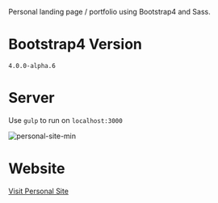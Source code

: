 Personal landing page / portfolio using Bootstrap4 and Sass.

# Bootstrap4 Version
 `4.0.0-alpha.6`

# Server
  Use `gulp` to run on `localhost:3000`

![personal-site-min](https://user-images.githubusercontent.com/10909316/27880947-cebecf1e-6194-11e7-87f4-9e6aa8ddcfed.png)


# Website
[Visit Personal Site](http://albertograu.me)
